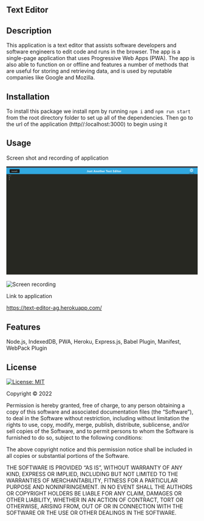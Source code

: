 ## Text Editor

## Description

This application is a text editor that assists software developers and software engineers to edit code and runs in the browser. The app is a single-page application that uses Progressive Web Apps (PWA). The app is also able to function on or offline and features a number of methods that are useful for storing and retrieving data, and is used by reputable companies like Google and Mozilla.

## Installation

To install this package we install npm by running `npm i` and `npm run start` from the root directory folder to set up all of the dependencies.
Then go to the url of the application (http//:localhost:3000) to begin using it

## Usage

Screen shot and recording of application

![Screenshot](./assets/screenshots/text-editor%20screenshot.png)

![Screen recording](./assets/screenshots/text-editor.gif)

Link to application

https://text-editor-ag.herokuapp.com/

## Features

Node.js, IndexedDB, PWA, Heroku, Express.js, Babel Plugin, Manifest, WebPack Plugin

## License

[![License: MIT](https://img.shields.io/badge/License-MIT-yellow.svg)](https://opensource.org/licenses/MIT)

Copyright © 2022 <Anquavious Grant>

Permission is hereby granted, free of charge, to any person obtaining a copy of this software and associated documentation files (the “Software”), to deal in the Software without restriction, including without limitation the rights to use, copy, modify, merge, publish, distribute, sublicense, and/or sell copies of the Software, and to permit persons to whom the Software is furnished to do so, subject to the following conditions:

The above copyright notice and this permission notice shall be included in all copies or substantial portions of the Software.

THE SOFTWARE IS PROVIDED “AS IS”, WITHOUT WARRANTY OF ANY KIND, EXPRESS OR IMPLIED, INCLUDING BUT NOT LIMITED TO THE WARRANTIES OF MERCHANTABILITY, FITNESS FOR A PARTICULAR PURPOSE AND NONINFRINGEMENT. IN NO EVENT SHALL THE AUTHORS OR COPYRIGHT HOLDERS BE LIABLE FOR ANY CLAIM, DAMAGES OR OTHER LIABILITY, WHETHER IN AN ACTION OF CONTRACT, TORT OR OTHERWISE, ARISING FROM, OUT OF OR IN CONNECTION WITH THE SOFTWARE OR THE USE OR OTHER DEALINGS IN THE SOFTWARE.
